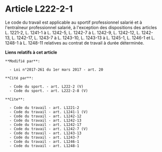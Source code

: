 # Article L222-2-1

Le code du travail est applicable au sportif professionnel salarié et à l'entraîneur professionnel salarié, à l'exception des
dispositions des articles L. 1221-2, L. 1241-1 à L. 1242-5, L. 1242-7 à L. 1242-9, L. 1242-12, L. 1242-13, L. 1242-17, L.
1243-7 à L. 1243-10, L. 1243-13 à L. 1245-1, L. 1246-1 et L. 1248-1 à L. 1248-11 relatives au contrat de travail à durée
déterminée.

**Liens relatifs à cet article**

	**Modifié par**:

	  - Loi n°2017-261 du 1er mars 2017 - art. 20

	**Cité par**:

	  - Code du sport. - art. L222-2 (V)
	  - Code du sport. - art. L222-2-8 (V)

	**Cite**:

	  - Code du travail - art. L1221-2
	  - Code du travail - art. L1241-1 (V)
	  - Code du travail - art. L1242-12
	  - Code du travail - art. L1242-13
	  - Code du travail - art. L1242-17
	  - Code du travail - art. L1242-7 (V)
	  - Code du travail - art. L1243-13
	  - Code du travail - art. L1243-7
	  - Code du travail - art. L1246-1
	  - Code du travail - art. L1248-1
